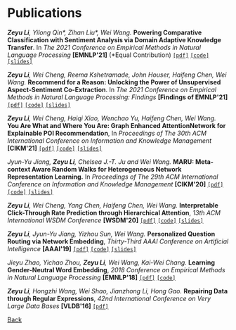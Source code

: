 # Publications

_**Zeyu Li**, Yilong Qin*, Zihan Liu*, Wei Wang._
**Powering Comparative Classification with Sentiment Analysis via Domain Adaptive Knowledge Transfer**.
In _The 2021 Conference on Empirical Methods in Natural Language Processing_ **[EMNLP'21]** (\*Equal Contribution)
[`[pdf]`](https://zyli93.github.io/pages/publications.html)
[`[code]`](https://github.com/zyli93/SAECON)
[`[slides]`](https://zyli93.github.io/pages/publications.html)

_**Zeyu Li**, Wei Cheng, Reema Kshetramade, John Houser, Haifeng Chen, Wei Wang._
**Recommend for a Reason: Unlocking the Power of Unsupervised Aspect-Sentiment Co-Extraction**.
In _The 2021 Conference on Empirical Methods in Natural Language Processing: Findings_ **[Findings of EMNLP'21]**
[`[pdf]`](https://zyli93.github.io/pages/publications.html)
[`[code]`](https://github.com/zyli93/ASPE-APRE)
[`[slides]`](https://zyli93.github.io/pages/publications.html)

_**Zeyu Li**, Wei Cheng, Haiqi Xiao, Wenchao Yu, Haifeng Chen, Wei Wang._
**You Are What and Where You Are: Graph Enhanced AttentionNetwork for Explainable POI Recommendation**,
In _Proceedings of The 30th ACM International Conference on Information and Knowledge Management_ **[CIKM'21]**
[`[pdf]`](https://zyli93.github.io/pages/publications.html)
[`[code]`](https://zyli93.github.io/pages/publications.html)
[`[slides]`](https://zyli93.github.io/pages/publications.html)

_Jyun-Yu Jiang, **Zeyu Li**, Chelsea J.-T. Ju and Wei Wang._ **MARU: Meta-context Aware Random Walks for Heterogeneous Network Representation Learning.** In _Proceedings of The 29th ACM International Conference on Information and Knowledge Management_ **[CIKM'20]**
[`[pdf]`](https://jyunyu.csie.org/docs/pubs/cikm2020paper.pdf)
[`[code]`](https://github.com/hallogameboy/MARU)
[`[slides]`](https://jyunyu.csie.org/docs/pubs/cikm2020slides.pdf)


_**Zeyu Li**, Wei Cheng, Yang Chen, Haifeng Chen, Wei Wang._
**Interpretable Click-Through Rate Prediction through Hierarchical Attention**,
_13th ACM International WSDM Conference_ **[WSDM'20]**
[`[pdf]`](../pdfs/ZeyuLi_WSDM20_InterHAt.pdf)
[`[code]`](https://github.com/zyli93/InterHAt)
[`[slides]`](../pdfs/wsdm2020_interpretable.pdf)

_**Zeyu Li**, Jyun-Yu Jiang, Yizhou Sun, Wei Wang._
**Personalized Question Routing via Network Embedding**,
_Thirty-Third AAAI Conference on Artificial Intelligence_ **[AAAI'19]**
[`[pdf]`](http://web.cs.ucla.edu/~yzsun/papers/2019_AAAI_QR.pdf)
[`[code]`](https://github.com/zyli93/NeRank)
[`[slides]`](../pdfs/ZeyuLi_AAAI19.pdf)

_Jieyu Zhao, Yichao Zhou, **Zeyu Li**, Wei Wang, Kai-Wei Chang._
**Learning Gender-Neutral Word Embedding**,
_2018 Conference on Empirical Methods in Natural Language Processing_ **[EMNLP'18]**
[`[pdf]`](https://arxiv.org/pdf/1809.01496.pdf)
[`[code]`](https://github.com/uclanlp/gn_glove)

_**Zeyu Li**, Hongzhi Wang, Wei Shao, Jianzhong Li, Hong Gao._
**Repairing Data through Regular Expressions**,
_42nd International Conference on Very Large Data Bases_ **[VLDB'16]**
[`[pdf]`](http://www.vldb.org/pvldb/vol9/p432-li.pdf)

[Back](../index.html)
